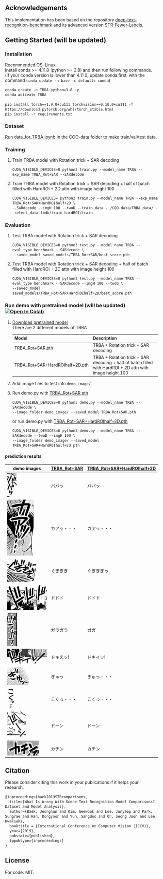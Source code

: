 
## Acknowledgements
This implementation has been based on the repository [deep-text-recognition-benchmark](https://github.com/clovaai/deep-text-recognition-benchmark) and its advanced version [STR-Fewer-Labels](https://github.com/ku21fan/STR-Fewer-Labels).

## Getting Started (will be updated)

### Installation
Recommended OS: Linux <br>
Install conda >= 4.11.0  (python >= 3.8) and then run following commands. <br>
(if your conda version is lower than 4.11.0, update conda first, with the command `conda update -n base -c defaults conda`)
```
conda create -n TRBA python=3.8 -y
conda activate TRBA

pip install torch==1.9.0+cu111 torchvision==0.10.0+cu111 -f https://download.pytorch.org/whl/torch_stable.html
pip install -r requirements.txt
```


### Dataset
Run [data_for_TRBA.ipynb](https://github.com/ku21fan/COO-Comic-Onomatopoeia/blob/main/COO-data/data_for_TRBA.ipynb) in the COO-data folder to make train/val/test data.

### Training
1. Train TRBA model with Rotation trick + SAR decoding
   ```
   CUDA_VISIBLE_DEVICES=0 python3 train.py --model_name TRBA --exp_name TRBA_Rot+SAR --SARdecode
   ```

2. Train TRBA model with Rotation trick + SAR decoding + half of batch filled with HardROI + 2D attn with image height 100
   ```
   CUDA_VISIBLE_DEVICES= python3 train.py --model_name TRBA --exp_name TRBA_Rot+SAR+HardROIhalf+2D \
   --SARdecode --imgH 100 --twoD --train_data ../COO-data/TRBA_data/ --select_data lmdb/train-hardROI/train
   ```

### Evaluation
1. Test TRBA model with Rotation trick + SAR decoding
   ```
   CUDA_VISIBLE_DEVICES=0 python3 test.py --model_name TRBA --eval_type benchmark --SARdecode \
   --saved_model saved_models/TRBA_Rot+SAR/best_score.pth
   ```
2. Test TRBA model with Rotation trick + SAR decoding + half of batch filled with HardROI + 2D attn with image height 100
   ```
   CUDA_VISIBLE_DEVICES=0 python3 test.py --model_name TRBA --eval_type benchmark --SARdecode --imgH 100 --twoD \
   --saved_model saved_models/TRBA_Rot+SAR+HardROIhalf+2D/best_score.pth
   ```


<h3 id="pretrained_models"> Run demo with pretrained model (will be updated) <a href="https://colab.research.google.com/github/ku21fan/STR-Fewer-Labels/blob/master/demo_in_colab.ipynb" target="_parent"><img src="https://colab.research.google.com/assets/colab-badge.svg" alt="Open In Colab"/></a> </h3>

1. [Download pretrained model](https://www.dropbox.com/sh/lx61z7gq5yzkp02/AAAEyzVuVqVy_-EvtqTOJTaXa?dl=0) <br>
There are 2 different models of TRBA

    Model | Description
    -- | --
    TRBA_Rot+SAR.pth | TRBA + Rotation trick + SAR decoding
    TRBA_Rot+SAR+HardROIhalf+2D.pth | TRBA + Rotation trick + SAR decoding + half of batch filled with HardROI + 2D attn with image height 100

2. Add image files to test into `demo_image/`
3. Run demo.py with [TRBA_Rot+SAR.pth](https://www.dropbox.com/s/07dx4846sbnd8vv/TRBA_Rot%2BSAR.pth)
   ```
   CUDA_VISIBLE_DEVICES=0 python3 demo.py --model_name TRBA --SARdecode \
   --image_folder demo_image/ --saved_model TRBA_Rot+SAR.pth
   ```
   or run demo.py with [TRBA_Rot+SAR+HardROIhalf+2D.pth](https://www.dropbox.com/s/fwizki6halwsqty/TRBA_Rot%2BSAR%2BHardROIhalf%2B2D.pth)
   ```
   CUDA_VISIBLE_DEVICES=0 python3 demo.py --model_name TRBA --SARdecode --twoD --imgH 100 \
   --image_folder demo_image/ --saved_model TRBA_Rot+SAR+HardROIhalf+2D.pth
   ```


#### prediction results
| demo images | [TRBA_Rot+SAR](https://www.dropbox.com/s/07dx4846sbnd8vv/TRBA_Rot%2BSAR.pth) | [TRBA_Rot+SAR+HardROIhalf+2D](https://www.dropbox.com/s/fwizki6halwsqty/TRBA_Rot%2BSAR%2BHardROIhalf%2B2D.pth) |
| ---         |     ---      |          --- |
| <img src="./demo_image/LoveHina_vol14/1-0.jpg">    |   ババッ | ババッ   |
| <img src="./demo_image/LoveHina_vol14/2-0.jpg">    |   カアッ・・・       | カアッ・・・        |
| <img src="./demo_image/LoveHina_vol14/2-2.jpg">    |   ぐぎぎぎ       | ぐぎぎぎっ       |
| <img src="./demo_image/LoveHina_vol14/2-4.jpg">    |   ドドド        | ドドド        |
| <img src="./demo_image/LoveHina_vol14/3-3.jpg">    |   ガラガラ     | ガガ   |
| <img src="./demo_image/LoveHina_vol14/5-6.jpg">    |   ドキえッ!     | ドキイッ!      |
| <img src="./demo_image/LoveHina_vol14/5-10.jpg">    |   ぎゅっ   | ぎゅっ・・・    |
| <img src="./demo_image/LoveHina_vol14/6-0.jpg">    |   こくっ・・・      | こくっ・・・       |
| <img src="./demo_image/LoveHina_vol14/6-3.jpg">    |   ドーン      | ドーン      |
| <img src="./demo_image/LoveHina_vol14/6-4.jpg">   |   カチン | カチン |


## Citation
Please consider citing this work in your publications if it helps your research.
```
@inproceedings{baek2019STRcomparisons,
  title={What Is Wrong With Scene Text Recognition Model Comparisons? Dataset and Model Analysis},
  author={Baek, Jeonghun and Kim, Geewook and Lee, Junyeop and Park, Sungrae and Han, Dongyoon and Yun, Sangdoo and Oh, Seong Joon and Lee, Hwalsuk},
  booktitle = {International Conference on Computer Vision (ICCV)},
  year={2019},
  pubstate={published},
  tppubtype={inproceedings}
}
```

## License
For code: MIT.

